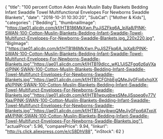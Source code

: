 {
	"title": "100 percent Cotton Aden Anais Muslin Baby Blankets Bedding Infant Swaddle Towel Multifunctional Envelopes For Newborns Swaddle Blankets",
	"date": "2018-10-31 10:30:20",
	"SubCat": ["Mother & Kids"],
	"categories": ["Bedding"],
	"thumbnailImage": "https://ae01.alicdn.com/kf/HTB186MkXwn.PuJjSZFkq6A_lpXa8/PINK-SWAN-100-Cotton-Muslin-Blankets-Bedding-Infant-Swaddle-Towel-Multifunct-Envelopes-For-Newborns-Swaddle-Blankets.jpg_220x220.jpg",
	"BigImage": ["https://ae01.alicdn.com/kf/HTB186MkXwn.PuJjSZFkq6A_lpXa8/PINK-SWAN-100-Cotton-Muslin-Blankets-Bedding-Infant-Swaddle-Towel-Multifunct-Envelopes-For-Newborns-Swaddle-Blankets.jpg","https://ae01.alicdn.com/kf/HTB19dlcc_wKL1JjSZFgq6z6aVXad/PINK-SWAN-100-Cotton-Muslin-Blankets-Bedding-Infant-Swaddle-Towel-Multifunct-Envelopes-For-Newborns-Swaddle-Blankets.jpg","https://ae01.alicdn.com/kf/HTB1CFGhbEgQMeJjy0Fiq6xhqXXaN/PINK-SWAN-100-Cotton-Muslin-Blankets-Bedding-Infant-Swaddle-Towel-Multifunct-Envelopes-For-Newborns-Swaddle-Blankets.jpg","https://ae01.alicdn.com/kf/HTB1wpugbwsSMeJjSspeq6y77VXaa/PINK-SWAN-100-Cotton-Muslin-Blankets-Bedding-Infant-Swaddle-Towel-Multifunct-Envelopes-For-Newborns-Swaddle-Blankets.jpg","https://ae01.alicdn.com/kf/HTB1JqyjbwoQMeJjy0Fpq6ATxpXaM/PINK-SWAN-100-Cotton-Muslin-Blankets-Bedding-Infant-Swaddle-Towel-Multifunct-Envelopes-For-Newborns-Swaddle-Blankets.jpg"],
	"actualPrice": 5.96,
	"comparePrice": 9.94,
	"linkurl": "http://s.click.aliexpress.com/e/cS8DhV88",
	"inStock": 62
}
